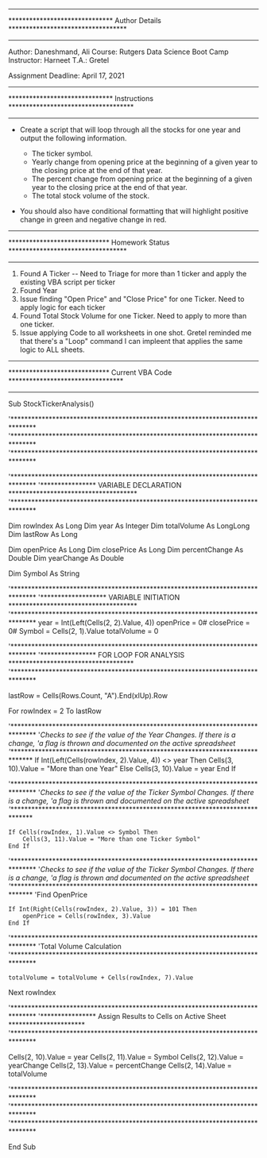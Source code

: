 ********************************************************************************
****************************** Author Details **********************************
********************************************************************************

Author:  	Daneshmand, Ali
Course:  	Rutgers Data Science Boot Camp
Instructor:	Harneet
T.A.:		Gretel

Assignment Deadline:  April 17, 2021

********************************************************************************
****************************** Instructions ************************************
********************************************************************************

* Create a script that will loop through all the stocks for one year and output 
the following information.

  * The ticker symbol.
  * Yearly change from opening price at the beginning of a given year to the 
    closing price at the end of that year.
  * The percent change from opening price at the beginning of a given year to 
    the closing price at the end of that year.
  * The total stock volume of the stock.

* You should also have conditional formatting that will highlight positive change 
in green and negative change in red.


********************************************************************************
***************************** Homework Status **********************************
********************************************************************************
1.  Found A Ticker -- Need to Triage for more than 1 ticker and apply the 
    existing VBA script per ticker
2.  Found Year
3.  Issue finding "Open Price" and "Close Price" for one Ticker.  Need to apply 
    logic for each ticker
4.  Found Total Stock Volume for one Ticker.  Need to apply to more than one 
    ticker.
5.  Issue applying Code to all worksheets in one shot. Gretel reminded me that 
    there's a "Loop" command I can impleent that applies the same logic to ALL sheets.


********************************************************************************
***************************** Current VBA Code *********************************
********************************************************************************




Sub StockTickerAnalysis()

'*******************************************************************************
'*******************************************************************************
'*******************************************************************************

'*******************************************************************************
'**************** VARIABLE DECLARATION *************************************
'*******************************************************************************

Dim rowIndex As Long
Dim year As Integer
Dim totalVolume As LongLong
Dim lastRow As Long

Dim openPrice As Long
Dim closePrice As Long
Dim percentChange As Double
Dim yearChange As Double

Dim Symbol As String

'*******************************************************************************
'******************* VARIABLE INITIATION *************************************
'*******************************************************************************
year = Int(Left(Cells(2, 2).Value, 4))
openPrice = 0#
closePrice = 0#
Symbol = Cells(2, 1).Value
totalVolume = 0

'*******************************************************************************
'**************** FOR LOOP FOR ANALYSIS ************************************
'*******************************************************************************

lastRow = Cells(Rows.Count, "A").End(xlUp).Row

For rowIndex = 2 To lastRow


'*******************************************************************************
'*Checks to see if the value of the Year Changes.  If there is a change,
'a flag is thrown and documented on the active spreadsheet
'*******************************************************************************
    If Int(Left(Cells(rowIndex, 2).Value, 4)) <> year Then
        Cells(3, 10).Value = "More than one Year"
    Else
        Cells(3, 10).Value = year
    End If

'*******************************************************************************
'*Checks to see if the value of the Ticker Symbol Changes.  If there is a change,
'a flag is thrown and documented on the active spreadsheet
'*******************************************************************************

    If Cells(rowIndex, 1).Value <> Symbol Then
        Cells(3, 11).Value = "More than one Ticker Symbol"
    End If
    
'*******************************************************************************
'*Checks to see if the value of the Ticker Symbol Changes.  If there is a change,
'a flag is thrown and documented on the active spreadsheet
'*******************************************************************************
    'Find OpenPrice
    
    If Int(Right(Cells(rowIndex, 2).Value, 3)) = 101 Then
        openPrice = Cells(rowIndex, 3).Value
    End If

'*******************************************************************************
'Total Volume Calculation
'*******************************************************************************

    totalVolume = totalVolume + Cells(rowIndex, 7).Value

Next rowIndex

'*******************************************************************************
'**************** Assign Results to Cells on Active Sheet **********************
'*******************************************************************************

Cells(2, 10).Value = year
Cells(2, 11).Value = Symbol
Cells(2, 12).Value = yearChange
Cells(2, 13).Value = percentChange
Cells(2, 14).Value = totalVolume



'*******************************************************************************
'*******************************************************************************
'*******************************************************************************

End Sub


